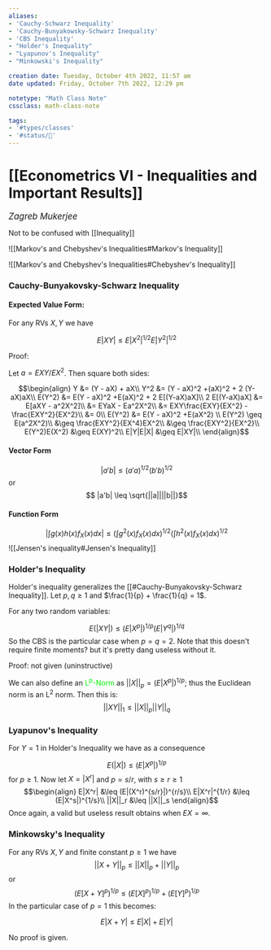 ```yaml
---
aliases:
- 'Cauchy-Schwarz Inequality'
- 'Cauchy-Bunyakowsky-Schwarz Inequality'
- 'CBS Inequality'
- "Holder's Inequality"
- "Lyapunov's Inequality" 
- "Minkowski's Inequality"

creation date: Tuesday, October 4th 2022, 11:57 am
date updated: Friday, October 7th 2022, 12:29 pm

notetype: "Math Class Note"
cssclass: math-class-note

tags: 
- '#types/classes'
- '#status/🚧'
---
```


# [[Econometrics VI - Inequalities and Important Results]]
<span style = "font-size:120%"><i >Zagreb Mukerjee </i></span>

Not to be confused with [[Inequality]]

![[Markov's and Chebyshev's Inequalities#Markov's Inequality]]

![[Markov's and Chebyshev's Inequalities#Chebyshev's Inequality]]

### Cauchy-Bunyakovsky-Schwarz Inequality
#### Expected Value Form:

For any RVs $X, Y$ we have 

$$E|XY| \leq E|X^2|^{1/2}E|Y^2|^{1/2}$$

Proof:

Let $a = EXY/EX^2$. Then square both sides: 

$$\begin{align}
Y &= (Y - aX) + aX\\
Y^2 &= (Y - aX)^2 +(aX)^2 + 2 (Y-aX)aX\\
E(Y^2) &= E(Y - aX)^2 +E(aX)^2 + 2 E[(Y-aX)aX]\\
2 E[(Y-aX)aX] &= E[aXY - a^2X^2]\\
&= EYaX - Ea^2X^2\\
&= EXY\frac{EXY}{EX^2} - \frac{EXY^2}{EX^2}\\
&= 0\\
E(Y^2) &= E(Y - aX)^2 +E(aX^2) \\
E(Y^2) \geq E(a^2X^2)\\
&\geq \frac{EXY^2}{EX^4}EX^2\\
&\geq \frac{EXY^2}{EX^2}\\
E(Y^2)E(X^2) &\geq E(XY)^2\\
E|Y|E|X| &\geq E|XY|\\
\end{align}$$


#### Vector Form
$$ |a'b| \leq (a'a)^{1/2}(b'b)^{1/2}$$
or
$$ |a'b| \leq \sqrt{||a||||b||}$$
#### Function Form

$$\left| \int g(x)h(x) f_X(x) dx \right| \leq\left(\int g^2(x)f_X(x)dx\right)^{1/2}\left(\int h^2(x)f_X(x)dx \right)^{1/2}$$
![[Jensen's inequality#Jensen's Inequality]]

### Holder's Inequality

Holder's inequality generalizes the [[#Cauchy-Bunyakovsky-Schwarz Inequality]]. Let $p, q \geq 1$ and $\frac{1}{p} + \frac{1}{q} = 1$. 

For any two random variables:

$$E(|XY|) \leq (E|X^p|)^{1/p}(E|Y^q|)^{1/q}$$
So the CBS is the particular case when $p = q = 2$. 
Note that this doesn't require finite moments? but it's pretty dang useless without it. 

Proof: not given (uninstructive)

We can also define an <font color=gree>L<sup>p</sup>-Norm</font> as $||X||_p = (E|X^p|)^{1/p}$; thus the Euclidean norm is an L$^2$  norm. Then this is:
$$||XY||_1 \leq ||X||_p ||Y||_q$$


### Lyapunov's Inequality
For $Y = 1$ in Holder's Inequality we have as a consequence 

$$ E(|X|) \leq (E|X^p|)^{1/p}$$
for $p \geq 1$. Now let $X = |X^r|$ and $p = s/r$, with $s \geq r \geq 1$ 
$$\begin{align}
E|X^r| &\leq (E|(X^r)^{s/r}|)^{r/s}\\
E|X^r|^{1/r} &\leq (E|X^s|)^{1/s}\\
||X||_r &\leq ||X||_s
\end{align}$$
Once again, a valid but useless result obtains when $EX = \infty$. 

### Minkowsky's Inequality

For any RVs $X,Y$ and finite constant $p \geq 1$ we have 
$$ ||X+Y||_p \leq ||X||_p + ||Y||_p$$
or
$$(E[X+Y]^p)^{1/p}\leq (E[X]^p)^{1/p} + (E[Y]^p)^{1/p} $$
In the particular case of $p=1$ this becomes:

$$E|X+Y| \leq E|X| + E|Y|$$

No proof is given.